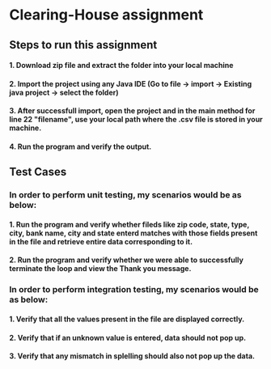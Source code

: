 # Clearing-House assignment

## Steps to run this assignment

#### 1. Download zip file and extract the folder into your local machine
#### 2. Import the project using any Java IDE (Go to file -> import -> Existing java project -> select the folder)
#### 3. After successfull import, open the project and in the main method for line 22 "filename", use your local path where the .csv file is stored in your machine.
#### 4. Run the program and verify the output.

## Test Cases


### In order to perform unit testing, my scenarios would be as below:

#### 1. Run the program and verify whether fileds like zip code, state, type, city, bank name, city and state enterd matches with those fields present in the file and retrieve entire data corresponding to it.
#### 2. Run the program and verify whether we were able to successfully terminate the loop and view the Thank you message.

### In order to perform integration testing, my scenarios would be as below:

#### 1. Verify that all the values present in the file are displayed correctly.
#### 2. Verify that if an unknown value is entered, data should not pop up.
#### 3. Verify that any mismatch in splelling should also not pop up the data.


